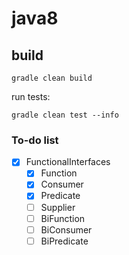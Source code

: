 # java8

## build

```
gradle clean build
```

run tests:
```
gradle clean test --info
```


### To-do list

- [x] FunctionalInterfaces
    - [x] Function
    - [x] Consumer
    - [x] Predicate
    - [ ] Supplier
    - [ ] BiFunction
    - [ ] BiConsumer
    - [ ] BiPredicate
